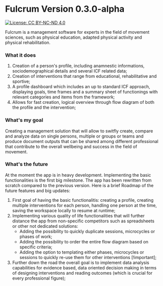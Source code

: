 # Fulcrum Version 0.3.0-alpha

[![License: CC BY-NC-ND 4.0](https://img.shields.io/badge/License-CC%20BY--NC--ND%204.0-lightgrey.svg)](https://creativecommons.org/licenses/by-nc-nd/4.0/)

Fulcrum is a management software for experts in the field of movement sciences, such as physical education, adapted physical activity and physical rehabilitation. 

### What it does

1. Creation of a person's profile, including anamnestic informations, sociodemographical details and several ICF related data;
2. Creation of interventions that range from educational, rehabilitative and sportive;
3. A profile dashboard which includes an up to standard ICF approach, displaying goals, time frames and a summary sheet of functionings with relevant categories and items from the framework;
4. Allows for fast creation, logical overview through flow diagram of both the profile and the intervention;

### What's my goal

Creating a management solution that will allow to switfly create, compare and analyze data on single persons, multiple or groups or teams and produce document outputs that can be shared among different professional that contribute to the overall wellbeing and success in the field of movement.

### What's the future

At the moment the app is in heavy development. Implementing the basic functionalities is the first big milestone. The app has been rewritten from scratch compared to the previous version. 
Here is a brief Roadmap of the future features and big updates:

1.	First goal of having the basic functionalitis: creating a profile, creating multiple interventions for each person, handling one person at the time, saving the workspace locally to resume at runtime;
2. Implementing various quality of life functionalities that will further distance the app from non-specific competitors such as spreadsheets or other not dedicated solutions:
	* Adding the possibility to quickly duplicate sessions, microcycles or phases of work;
	* Adding the possibility to order the entire flow diagram based on specific criteria;
	* Adding the option to templating either phases, microcycles or sessions to quickly re-use them for other interventions [!important];
3. Further down the road the overall goal is to implement data analysis capabilities for evidence based, data oriented decision making in terms of designing interventions and reading outcomes (which is crucial for every professional figure);


